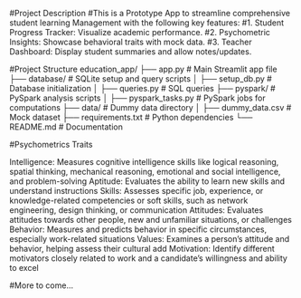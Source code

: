 #Project Description
#This is a Prototype App to streamline comprehensive student learning Management with the following key features:
#1. Student Progress Tracker: Visualize academic performance.
#2. Psychometric Insights: Showcase behavioral traits with mock data.
#3. Teacher Dashboard: Display student summaries and allow notes/updates. 

#Project Structure 
education_app/
├── app.py                 # Main Streamlit app file
├── database/              # SQLite setup and query scripts
│   ├── setup_db.py        # Database initialization
│   ├── queries.py         # SQL queries
├── pyspark/               # PySpark analysis scripts
│   ├── pyspark_tasks.py   # PySpark jobs for computations
├── data/                  # Dummy data directory
│   ├── dummy_data.csv     # Mock dataset
├── requirements.txt       # Python dependencies
└── README.md              # Documentation

#Psychometrics Traits 

Intelligence: Measures cognitive intelligence skills like logical reasoning, spatial thinking, mechanical reasoning, emotional and social intelligence, and problem-solving
Aptitude: Evaluates the ability to learn new skills and understand instructions
Skills: Assesses specific job, experience, or knowledge-related competencies or soft skills, such as network engineering, design thinking, or communication
Attitudes: Evaluates attitudes towards other people, new and unfamiliar situations, or challenges
Behavior: Measures and predicts behavior in specific circumstances, especially work-related situations
Values: Examines a person’s attitude and behavior, helping assess their cultural add
Motivation: Identify different motivators closely related to work and a candidate’s willingness and ability to excel

#More to come...
